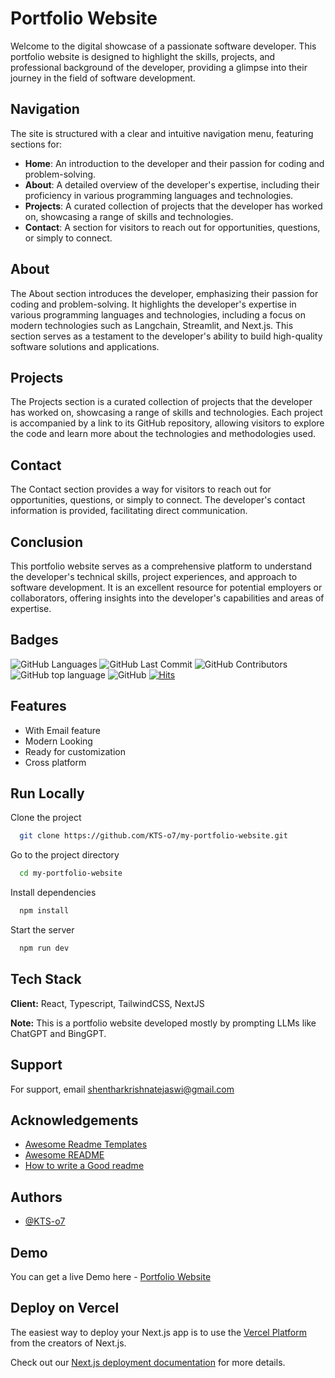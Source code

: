 # Portfolio Website

Welcome to the digital showcase of a passionate software developer. This portfolio website is designed to highlight the skills, projects, and professional background of the developer, providing a glimpse into their journey in the field of software development.

## Navigation

The site is structured with a clear and intuitive navigation menu, featuring sections for:

- **Home**: An introduction to the developer and their passion for coding and problem-solving.
- **About**: A detailed overview of the developer's expertise, including their proficiency in various programming languages and technologies.
- **Projects**: A curated collection of projects that the developer has worked on, showcasing a range of skills and technologies.
- **Contact**: A section for visitors to reach out for opportunities, questions, or simply to connect.

## About

The About section introduces the developer, emphasizing their passion for coding and problem-solving. It highlights the developer's expertise in various programming languages and technologies, including a focus on modern technologies such as Langchain, Streamlit, and Next.js. This section serves as a testament to the developer's ability to build high-quality software solutions and applications.

## Projects

The Projects section is a curated collection of projects that the developer has worked on, showcasing a range of skills and technologies. Each project is accompanied by a link to its GitHub repository, allowing visitors to explore the code and learn more about the technologies and methodologies used.

## Contact

The Contact section provides a way for visitors to reach out for opportunities, questions, or simply to connect. The developer's contact information is provided, facilitating direct communication.

## Conclusion

This portfolio website serves as a comprehensive platform to understand the developer's technical skills, project experiences, and approach to software development. It is an excellent resource for potential employers or collaborators, offering insights into the developer's capabilities and areas of expertise.

## Badges

![GitHub Languages](https://img.shields.io/github/languages/count/KTS-o7/my-portfolio-website)
![GitHub Last Commit](https://img.shields.io/github/last-commit/KTS-o7/my-portfolio-website)
![GitHub Contributors](https://img.shields.io/github/contributors/KTS-o7/my-portfolio-website)
![GitHub top language](https://img.shields.io/github/languages/top/KTS-o7/my-portfolio-website)
![GitHub](https://img.shields.io/github/license/KTS-o7/my-portfolio-website)
[![Hits](https://hits.seeyoufarm.com/api/count/incr/badge.svg?url=https%3A%2F%2Fgithub.com%2FKTS-o7%2Fmy-portfolio-website&count_bg=%2379C83D&title_bg=%23555555&icon=&icon_color=%23E7E7E7&title=hits&edge_flat=false)](https://hits.seeyoufarm.com)

## Features

- With Email feature
- Modern Looking
- Ready for customization
- Cross platform

## Run Locally

Clone the project

```bash
  git clone https://github.com/KTS-o7/my-portfolio-website.git
```

Go to the project directory

```bash
  cd my-portfolio-website
```

Install dependencies

```bash
  npm install
```

Start the server

```bash
  npm run dev
```

## Tech Stack

**Client:** React, Typescript, TailwindCSS, NextJS

**Note:** This is a portfolio website developed mostly by prompting LLMs like ChatGPT and BingGPT.

## Support

For support, email shentharkrishnatejaswi@gmail.com

## Acknowledgements

- [Awesome Readme Templates](https://awesomeopensource.com/project/elangosundar/awesome-README-templates)
- [Awesome README](https://github.com/matiassingers/awesome-readme)
- [How to write a Good readme](https://bulldogjob.com/news/449-how-to-write-a-good-readme-for-your-github-project)

## Authors

- [@KTS-o7](https://www.github.com/KTS-o7)

## Demo

You can get a live Demo here - [Portfolio Website](https://krishnatejaswi-s.vercel.app/)

## Deploy on Vercel

The easiest way to deploy your Next.js app is to use the [Vercel Platform](https://vercel.com/new?utm_medium=default-template&filter=next.js&utm_source=create-next-app&utm_campaign=create-next-app-readme) from the creators of Next.js.

Check out our [Next.js deployment documentation](https://nextjs.org/docs/deployment) for more details.
